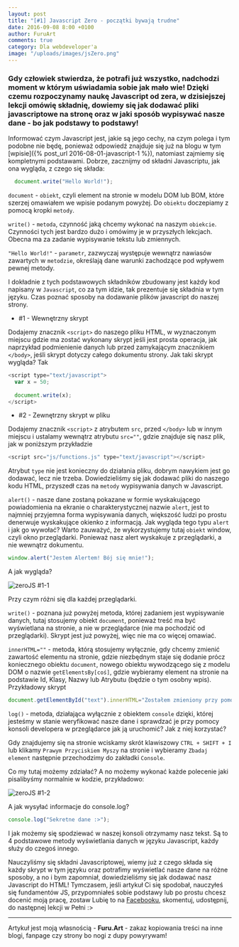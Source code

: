 ```yaml
---
layout: post
title: "[#1] Javascript Zero - początki bywają trudne"
date: 2016-09-08 8:00 +0100
author: FuruArt
comments: true
category: Dla webdeveloper'a
image: "/uploads/images/jsZero.png"
---
```

### Gdy człowiek stwierdza, że potrafi już wszystko, nadchodzi moment w którym uświadamia sobie jak mało wie! Dzięki czemu rozpoczynamy naukę Javascript od zera, w dzisiejszej lekcji omówię składnię, dowiemy się jak dodawać pliki javascriptowe na stronę oraz w jaki sposób wypisywać nasze dane - bo jak podstawy to podstawy!

Informować czym Javascript jest, jakie są jego cechy, na czym polega i tym podobne nie będę, ponieważ odpowiedź znajduje się już na blogu w tym [wpisie]({% post_url 2016-08-01-javascript-1 %}), natomiast zajmiemy się kompletnymi podstawami. Dobrze, zacznijmy od składni Javascriptu, jak ona wygląda, z czego się składa:

```javascript
  document.write("Hello World!");
```

`document` - `obiekt`, czyli element na stronie w modelu DOM lub BOM, które szerzej omawiałem we wpisie podanym powyżej. Do `obiektu` doczepiamy z pomocą kropki `metody`.

<!--more-->

`write()` - `metoda`, czynność jaką chcemy wykonać na naszym `obiekcie`. Czynności tych jest bardzo dużo i omówimy je w przyszłych lekcjach. Obecna ma za zadanie wypisywanie tekstu lub zmiennych.

`"Hello World!"` - `parametr`, zazwyczaj występuje wewnątrz nawiasów zawartych w `metodzie`, określają dane warunki zachodzące pod wpływem pewnej metody.

I dokładnie z tych podstawowych składników zbudowany jest każdy kod napisany w `Javascript`, co za tym idzie, tak prezentuje się składnia w tym języku. Czas poznać sposoby na dodawanie plików javascript do naszej strony.

* #1 - Wewnętrzny skrypt

Dodajemy znacznik `<script>` do naszego pliku HTML, w wyznaczonym miejscu gdzie ma zostać wykonany skrypt jeśli jest prosta operacja, jak naprzykład podmienienie danych lub przed zamykającym znacznikiem `</body>`, jeśli skrypt dotyczy całego dokumentu strony. Jak taki skrypt wygląda? Tak

```javascript
<script type="text/javascript">
  var x = 50;
  
  document.write(x);
</script>
```

* #2 - Zewnętrzny skrypt w pliku

Dodajemy znacznik `<script>` z atrybutem `src`, przed `</body>` lub w innym miejscu i ustalamy wewnątrz atrybutu `src=""`, gdzie znajduje się nasz plik, jak w poniższym przykładzie

```javascript
<script src="js/functions.js" type="text/javascript"></script>
```

Atrybut `type` nie jest konieczny do działania pliku, dobrym nawykiem jest go dodawać, lecz nie trzeba. Dowiedzieliśmy się jak dodawać pliki do naszego kodu HTML, przyszedł czas na `metody` wypisywania danych w Javascript.

`alert()` - nasze dane zostaną pokazane w formie wyskakującego powiadomienia na ekranie o charakterystycznej nazwie `alert`, jest to najmniej przyjemna forma wypisywania danych, większość ludzi po prostu denerwuje wyskakujące okienko z informacją. Jak wygląda tego typu `alert` i jak go wywołać? Warto zauważyć, że wykorzystujemy tutaj `obiekt` window, czyli okno przeglądarki. Ponieważ nasz alert wyskakuje z przeglądarki, a nie wewnątrz dokumentu.

```javascript 
window.alert("Jestem Alertem! Bój się mnie!");
```

A jak wygląda?

![zeroJS #1-1](http://image.prntscr.com/image/cb24806cd7104e119c33f5ea6ca790a1.png)

Przy czym różni się dla każdej przeglądarki. 

`write()` - poznana już powyżej metoda, której zadaniem jest wypisywanie danych, tutaj stosujemy obiekt `document`, ponieważ treść ma być wyświetlana na stronie, a nie w przeglądarce (nie ma pochodzić od przeglądarki). Skrypt jest już powyżej, więc nie ma co więcej omawiać.

`innerHTML=""` - metoda, którą stosujemy wyłącznie, gdy chcemy zmienić zawartość elementu na stronie, gdzie niezbędnym staje się dodanie prócz koniecznego obiektu `document`, nowego obiektu wywodzącego się z modelu DOM o nazwie `getElementsBy[coś]`, gdzie wybieramy element na stronie na podstawie Id, Klasy, Nazwy lub Atrybutu (będzie o tym osobny wpis). Przykładowy skrypt

```javascript
document.getElementById("text").innerHTML="Zostałem zmieniony przy pomocy innerHTML :c";
```

`log()` - metoda, działająca wyłącznie z obiektem `console` dzięki, której jesteśmy w stanie weryfikować nasze dane i sprawdzać je przy pomocy konsoli developera w przeglądarce jak ją uruchomić? Jak z niej korzystać? 

Gdy znajdujemy się na stronie wciskamy skrót klawiszowy `CTRL + SHIFT + I` lub klikamy `Prawym Przyciskiem Myszy` na stronie i wybieramy `Zbadaj element` następnie przechodzimy do zakładki `Console`.

Co my tutaj możemy zdziałać? A no możemy wykonać każde polecenie jaki pisalibyśmy normalnie w kodzie, przykładowo:

![zeroJS #1-2](http://image.prntscr.com/image/61b4541c1abb4fa9b379cdf2661e5776.png)

A jak wysyłać informacje do console.log?

```javascript
console.log("Sekretne dane :>");
```

I jak możemy się spodziewać w naszej konsoli otrzymamy nasz tekst. Są to 4 podstawowe metody wyświetlania danych w języku Javascript, każdy służy do czegoś innego. 

Nauczyliśmy się składni Javascriptowej, wiemy już z czego składa się każdy skrypt w tym języku oraz potrafimy wyświetlać nasze dane na różne sposoby, a no i bym zapomniał, dowiedzieliśmy się jak dodawać nasz Javascript do HTML! Tymczasem, jeśli artykuł Ci się spodobał, nauczyłeś się fundamentów JS, przypomniałeś sobie podstawy lub po prostu chcesz docenić moją pracę, zostaw Lubię to na [Facebooku](https://fb.com/furuart), skomentuj, udostępnij, do następnej lekcji w Pełni :>

---

Artykuł jest moją własnością - **Furu.Art** - zakaz kopiowania treści na inne blogi, fanpage czy strony bo nogi z dupy powyrywam!
